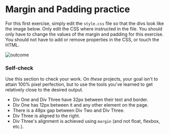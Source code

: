 # Margin and Padding practice

For this first exercise, simply edit the `style.css` file so that the divs look
like the image below. Only edit the CSS where instructed in the file.  You
should only have to change the values of the margin and padding for this
exercise. You should not have to add or remove properties in the CSS, or touch
the HTML.

![outcome](./desired-outcome.png)

### Self-check
Use this section to check your work. On _these_ projects, your goal isn't to
attain 100% pixel perfection, but to use the tools you've learned to get
relatively close to the desired output.

- Div One and Div Three have 32px between their text and border.
- Div One has 12px between it and any other element on the page.
- There is a 48px gap between Div Two and Div Three.
- Div Three is aligned to the right.
- Div Three's alignment is achieved using `margin` (and not float, flexbox,
  etc.).
